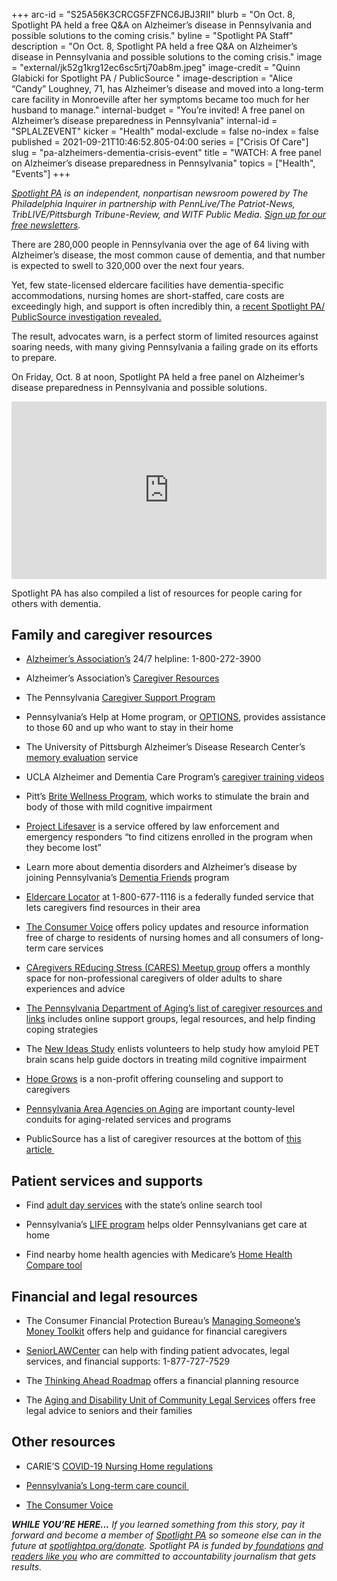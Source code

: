 +++
arc-id = "S25A56K3CRCG5FZFNC6JBJ3RII"
blurb = "On Oct. 8, Spotlight PA held a free Q&A on Alzheimer’s disease in Pennsylvania and possible solutions to the coming crisis."
byline = "Spotlight PA Staff"
description = "On Oct. 8, Spotlight PA held a free Q&A on Alzheimer’s disease in Pennsylvania and possible solutions to the coming crisis."
image = "external/jk52g1krg12ec6sc5rtj70ab8m.jpeg"
image-credit = "Quinn Glabicki for Spotlight PA / PublicSource "
image-description = "Alice “Candy” Loughney, 71, has Alzheimer’s disease and moved into a long-term care facility in Monroeville after her symptoms became too much for her husband to manage."
internal-budget = "You’re invited! A free panel on Alzheimer’s disease preparedness in Pennsylvania"
internal-id = "SPLALZEVENT"
kicker = "Health"
modal-exclude = false
no-index = false
published = 2021-09-21T10:46:52.805-04:00
series = ["Crisis Of Care"]
slug = "pa-alzheimers-dementia-crisis-event"
title = "WATCH: A free panel on Alzheimer’s disease preparedness in Pennsylvania"
topics = ["Health", "Events"]
+++

<a href="https://www.spotlightpa.org/"><i>Spotlight PA</i></a><i> is an independent, nonpartisan newsroom powered by The Philadelphia Inquirer in partnership with PennLive/The Patriot-News, TribLIVE/Pittsburgh Tribune-Review, and WITF Public Media. </i><a href="https://www.spotlightpa.org/newsletters"><i>Sign up for our free newsletters</i></a><i>.</i>

There are 280,000 people in Pennsylvania over the age of 64 living with Alzheimer’s disease, the most common cause of dementia, and that number is expected to swell to 320,000 over the next four years.

Yet, few state-licensed eldercare facilities have dementia-specific accommodations, nursing homes are short-staffed, care costs are exceedingly high, and support is often incredibly thin, a <a href="https://www.spotlightpa.org/news/2021/09/pa-alzheimers-dementia-crisis-unprepared/">recent Spotlight PA/ PublicSource investigation revealed.</a>

The result, advocates warn, is a perfect storm of limited resources against soaring needs, with many giving Pennsylvania a failing grade on its efforts to prepare.

On Friday, Oct. 8 at noon, Spotlight PA held a free panel on Alzheimer’s disease preparedness in Pennsylvania and possible solutions.

<div style="padding:56.25% 0 0 0;position:relative;"><iframe src="https://player.vimeo.com/video/626965396?h=676eb22b72&color=ffcb05&title=0&byline=0" style="position:absolute;top:0;left:0;width:100%;height:100%;" frameborder="0" allow="autoplay; fullscreen; picture-in-picture" allowfullscreen></iframe></div><script src="https://player.vimeo.com/api/player.js"></script>



Spotlight PA has also compiled a list of resources for people caring for others with dementia.

## Family and caregiver resources

- <a href="https://www.alzheimersblog.org/">Alzheimer’s Association’s</a> 24/7 helpline: 1-800-272-3900

- Alzheimer’s Association’s <a href="https://www.alz.org/help-support/caregiving">Caregiver Resources</a>

- The Pennsylvania <a href="https://www.aging.pa.gov/aging-services/caregiver-support/Pages/default.aspx">Caregiver Support Program</a>

- Pennsylvania’s Help at Home program, or <a href="https://www.aging.pa.gov/aging-services/help-at-Home/Pages/default.aspx">OPTIONS</a>, provides assistance to those 60 and up who want to stay in their home

- The University of Pittsburgh Alzheimer’s Disease Research Center’s <a href="https://www.adrc.pitt.edu/about/memory-evaluation/">memory evaluation</a> service

- UCLA Alzheimer and Dementia Care Program’s <a href="https://connect.uclahealth.org/2018/06/06/online-training-videos-provide-coping-skills-for-caregivers-of-people-with-dementia/">caregiver training videos</a>

- Pitt’s <a href="https://www.adrc.pitt.edu/brite-wellness-program-aims-to-help-seniors-with-mild-memory-problems/">Brite Wellness Program</a>, which works to stimulate the brain and body of those with mild cognitive impairment

- <a href="http://alleghenycountyda.us/project-lifesaver/">Project Lifesaver</a> is a service offered by law enforcement and emergency responders “to find citizens enrolled in the program when they become lost”

- Learn more about dementia disorders and Alzheimer’s disease by joining Pennsylvania’s <a href="https://www.dementiafriendspa.org/">Dementia Friends</a> program

- <a href="https://eldercare.acl.gov/">Eldercare Locator</a> at 1-800-677-1116 is a federally funded service that lets caregivers find resources in their area

- <a href="https://theconsumervoice.org/about/membership">The Consumer Voice</a> offers policy updates and resource information free of charge to residents of nursing homes and all consumers of long-term care services

- <a href="https://www.meetup.com/Caregiver-Support-Group-Philadelphia/">CAregivers REducing Stress (CARES) Meetup group</a> offers a monthly space for non-professional caregivers of older adults to share experiences and advice

- <a href="https://www.aging.pa.gov/aging-services/caregiver-support/Pages/Caregivers-of-Adults.aspx">The Pennsylvania Department of Aging’s list of caregiver resources and links</a> includes online support groups, legal resources, and help finding coping strategies

- The <a href="https://www.ideas-study.org/">New Ideas Study</a> enlists volunteers to help study how amyloid PET brain scans help guide doctors in treating mild cognitive impairment

- <a href="https://hopegrows.net/">Hope Grows</a> is a non-profit offering counseling and support to caregivers

- <a href="https://p4a.org/">Pennsylvania Area Agencies on Aging</a> are important county-level conduits for aging-related services and programs

- PublicSource has a list of caregiver resources at the bottom of <a href="https://www.publicsource.org/alzheimers-dementia-caregivers-unpaid-pennsylvania-mental-health/">this article&nbsp;</a>

## Patient services and supports

- Find <a href="https://www.aging.pa.gov/local-resources/Pages/Adult-Day-Center.aspx">adult day services</a> with the state’s online search tool

- Pennsylvania’s <a href="https://www.palifeprograms.org/">LIFE program</a> helps older Pennsylvanians get care at home

- Find nearby home health agencies with Medicare’s <a href="https://www.medicare.gov/homehealthcompare/search.html">Home Health Compare tool</a>

## Financial and legal resources

- The Consumer Financial Protection Bureau’s <a href="https://www.consumerfinance.gov/consumer-tools/managing-someone-elses-money/">Managing Someone’s Money Toolkit</a> offers help and guidance for financial caregivers

- <a href="https://seniorlawcenter.org/">SeniorLAWCenter</a> can help with finding patient advocates, legal services, and financial supports: 1-877-727-7529

- The <a href="https://thinkingaheadroadmap.org/">Thinking Ahead Roadmap</a> offers a financial planning resource

- The <a href="https://clsphila.org/services/seniors/">Aging and Disability Unit of Community Legal Services</a> offers free legal advice to seniors and their families

## Other resources

- CARIE’S <a href="https://www.carie.org/policy/covid-19-advocacy/">COVID-19 Nursing Home regulations</a>

- <a href="https://www.aging.pa.gov/organization/PennsylvaniaLongTermCareCouncil/Pages/default.aspx">Pennsylvania’s Long-term care council&nbsp;</a>

- <a href="https://theconsumervoice.org/">The Consumer Voice</a>

<i><b>WHILE YOU’RE HERE...</b></i><i> If you learned something from this story, pay it forward and become a member of </i><a href="https://www.spotlightpa.org/"><i>Spotlight PA</i></a><i> so someone else can in the future at </i><a href="http://spotlightpa.org/donate"><i>spotlightpa.org/donate</i></a><i>. Spotlight PA is funded by</i><a href="https://www.spotlightpa.org/support"><i> foundations</i></a><i> </i><a href="https://www.spotlightpa.org/support"><i>and readers like you</i></a><i> who are committed to accountability journalism that gets results.</i>
